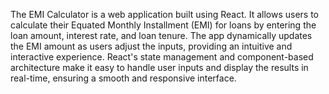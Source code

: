 The EMI Calculator is a web application built using React. It allows users to calculate their Equated Monthly Installment (EMI) for loans by entering the loan amount, interest rate, and loan tenure. The app dynamically updates the EMI amount as users adjust the inputs, providing an intuitive and interactive experience. React's state management and component-based architecture make it easy to handle user inputs and display the results in real-time, ensuring a smooth and responsive interface.
